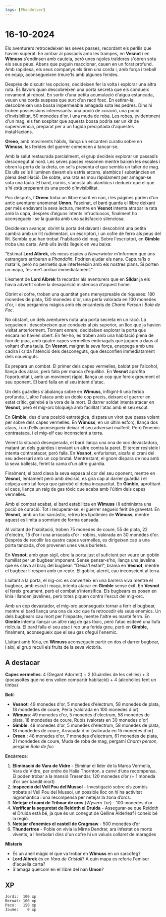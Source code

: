```yaml
---
tags: [Phandelver]
---
```


# 16-10-2024

Els aventurers retrocedeixen les seves passes, recordant els perills que havien superat. En arribar al passadís amb les trampes, en **Vesnot** i en **Wimuss** s'endinsen amb cautela, però unes rajoles traïdores s'obren sota els seus peus. Abans que puguin reaccionar, cauen en un forat profund. Amb rapidesa, els seus companys els tiren una corda i, amb força i treball en equip, aconsegueixen treure'ls amb algunes ferides.

Després de discutir les opcions, decideixen fer la volta i explorar una altra ruta. És llavors quan descobreixen una porta secreta que els condueix novament al rebost. En sortir d’una petita acumulació d'aigua estancada, veuen una corda suspesa que surt d’un racó fosc. En estirar-la, descobreixen una bossa impermeable amagada sota les pedres. Dins hi troben possessions interessants: una poció de curació, una poció d'invisibilitat, 50 monedes d'or, i una muda de roba. Les robes, evidentment d'un mag, els fan sospitar que aquesta bossa podria ser un kit de supervivència, preparat per a un fugida precipitada d'aquestes instal·lacions.

**Oreeo**, amb moviments hàbils, llança un encanteri curatiu sobre en **Wimuss**, les ferides del guerrer comencen a tancar-se.

Amb la salut restaurada parcialment, el grup decideix explorar un passadís desconegut al nord. Les seves passes ressonen mentre baixen les escales i obren la porta de la dreta, on se’ls presenta el que sembla un taller de mag. Els ulls se'ls il·luminen davant els estris arcans, alambics i substàncies en plena destil·lació. De sobte, una rata es mou ràpidament per amagar-se sota una taula. El bard, curiós, s'acosta als alambics i dedueix que el que s’hi està preparant és una poció d'invisibilitat.

Poc després, l'**Oreeo** troba un llibre escrit en nan, i les pàgines parlen d'un antic aventurer anomenat **Umon**. Fascinat, el bard guarda el llibre deixant per més endavant la seva lectura, mentre en **Vesnot** intenta atrapar la rata amb la capa, després d’alguns intents infructuosos, finalment ho aconsegueix i se la guarda amb una satisfacció silenciosa.

Decideixen avançar, obrint la porta del davant i descobrint una petita cambra amb un llit rudimentari, un escriptori, i un cofre de ferro als peus del llit. Sembla que han trobat l'habitació del mag. Sobre l'escriptori, en **Gimble** troba una carta. Amb ulls àvids llegeix en veu baixa:

"Estimat **Lord Albrek**, els meus espies a _Neverwinter_ m’informen que uns estrangers arribaran a _Phandalin_. Podrien ajudar els nans. Captura'ls o mata'ls, però no permetis que interfereixin amb els nostres plans. Si porten un mapa, fes-me'l arribar immediatament."

L’esment de **Lord Albrek** fa recordar als aventurers que en **Sildar** ja els havia advertit sobre la desaparició misteriosa d'aquest home.

Obrint el cofre, troben una quantitat gens menyspreable de riqueses: 180 monedes de plata, 130 monedes d'or, una perla valorada en 100 monedes d'or, i dos pergamins màgics amb els encanteris de _Charm Person_ i _Bola de Foc_.

No obstant, un dels aventurers nota una porta secreta en un racó. La segueixen i descobreixen que condueix al pis superior, un lloc que ja havien visitat anteriorment. Tornant enrere, decideixen explorar la porta que encara no havien obert. En fer-ho, es troben amb una habitació plena de fum de pipa, amb quatre capes vermelles embriagats que juguen a daus al voltant d'una taula. En **Vesnot**, malgrat la seva força, ensopega amb una cadira i crida l'atenció dels desconeguts, que desconfien immediatament dels nouvinguts.

Es prepara un combat. El primer dels capes vermelles, baldat per l'alcohol, llança dos atacs, però falla per manca d'equilibri. En **Vesnot** aprofita l’oportunitat i, amb un moviment ràpid, llança un cop que fereix greument el seu oponent. El bard falla en el seu intent d'atac.

Un dels guàrdies s'abalança sobre en **Wimuss**, infligint-li una ferida profunda. L'altre l'ataca amb un doble cop precís, deixant el guerrer en estat crític, gairebé a la vora de la mort. El darrer soldat intenta atacar en **Vesnot**, però el mig-orc bloqueja amb facilitat l'atac amb el seu escut.

En **Gimble**, des d'una posició estratègica, dispara un virot que passa volant per sobre dels capes vermelles. En **Wimuss**, en un últim esforç, llança dos atacs, i un d'ells aconsegueix deixar el seu adversari malferit. Però l’enemic contraataca, i el mig-elf cau inconscient a terra.

Veient la situació desesperada, el bard llança una ona de xoc devastadora, matant un dels guàrdies i enviant un altre contra la paret. El tercer resisteix i intenta contraatacar, però falla. En **Vesnot**, enfurismat, aixafa el crani del seu adversari amb un cop brutal. Mentrestant, el gnom dispara de nou amb la seva ballesta, ferint la cama d'un altre guàrdia.

Finalment, el bard clava la seva espasa al cor del seu oponent, mentre en **Vesnot**, lentament però amb decisió, es gira cap al darrer guàrdia i el colpeja amb tal força que gairebé el deixa incapacitat. En **Gimble**, aprofitant el caos, llança un raig de gas tòxic que acaba amb l'últim dels capes vermelles.

Amb el combat acabat, el bard estabilitza en **Wimuss** i li administra una poció de curació. Tot i recuperar-se, el guerrer segueix ferit de gravetat. En **Vesnot**, amb un toc sarcàstic, retreu les lipotímies de **Wimuss**, mentre aquest es limita a somriure de forma cansada.

Al voltant de l'habitació, troben 75 monedes de coure, 55 de plata, 22 d'electro, 15 d'or i una arracada d'or i robins, valorada en 30 monedes d'or. Després de recollir les quatre capes vermelles, es dirigeixen cap a una porta tancada, d'on provenen unes veus burletes.

En **Vesnot**, amb gran sigil, obre la porta just el suficient per veure un goblin humiliat per un bugbear imponent. Sense pensar-s’ho, llança una javelina que es clava al braç del bugbear. "Deixa'l estar!", brama en **Vesnot**, mentre el bugbear li respon amb un repte. El goblin, aterrit, cau inconscient al terra.

Lluitant a la porta, el nig-orc es converteix en una barrera viva mentre el bugbear, amb escut i maça, intenta atacar en **Gimble** sense èxit. En **Vesnot** el fereix greument, però el combat s’intensifica. Els bugbears es posen en línia i llancen javelines, però totes piquen contra l'escut del mig-orc.

Amb un cop devastador, el mig-orc aconsegueix tornar a ferir el bugbear, mentre el bard llança una ona de xoc que fa retrocedir els seus enemics. Un dels bugbears cau mort per l'impacte, mentre l'altre es manté ferm. En **Gimble** intenta llançar un altre raig de gas tòxic, però l’atac esdevé una llufa ridícula. El bard falla el seu atac i rep una ferida greu, però en **Gimble**, finalment, aconsegueix que el seu gas ofegui l'enemic.

Lluitant amb fúria, en **Wimuss** aconsegueix partir en dos el darrer bugbear, i així, el grup recull els fruits de la seva victòria.

## A destacar

**Capes vermelles**: 4 (Gegant Adormit) + 2 (Guàrdies de les cel·les) + 3 (pocasoltes que no ens volien compartir habitació) + 4 (alcohòlics fent un timba)

**Botí**:
- **Vesnot**: 49 monedes d'or, 5 monedes d'electrum, 58 monedes de plata, 18 mondedes de coure, Perla (valorada en 100 monedes d'or)
- **Wimuss**: 49 monedes d'or, 5 monedes d'electrum, 58 monedes de plata, 18 mondedes de coure, Rubís (valorats en 30 monedes d'or)
- **Gimble**: 49 monedes d'or, 5 monedes d'electrum, 58 monedes de plata, 18 mondedes de coure, Arracada d'or (valorada en 15 monedes d'or)
- **Oreeo** : 48 monedes d'or, 7 monedes d'electrum, 61 monedes de plata, 21 mondedes de coure, Muda de roba de mag, pergamí _Charm person_, pergamí _Bola de foc_

**Encàrrecs**:

1. **Eliminació de Vara de Vidre** \- Eliminar el líder de la Marca Vermella, Vara de Vidre, per ordre de Halia Thornton, a canvi d’una recompensa. El poden trobar a la mansió Tresendar. 120 monedes d’or (+ 1 moneda d’or per bandit mort)  
2. **Inspecció del Vell Pou del Mussol** \- Investigació sobre els zombis trobats al Vell Pou del Mussol, un possible lloc on hi ha activitat nigromàntica i una recompensa per netejar la zona d’orcs.  
3. **Netejar el camí de Triboar de orcs** (*Wyvern Tor*) \- 100 monedes d’or  
4. **Verificar la seguretat de Reidoth el Druida** \- Assegurar-se que Reidoth el Druida està bé, ja que és un conegut de Qelline Alderleaf i coneix bé la regió.  
5. **Netejar d’enemics el castell de Cragmaw** \- 500 monedes d’or
6. **Thundertree** \- Poble on vivia la Mirna Dendrar, ara infestat de morts vivents, a l'herbolari dins d'un cofre hi un valuós collaret de maragdes

**Misteris**

- És un anell màgic el que va trobar en **Wimuss** en un sarcòfeg?
- **Lord Albrek** és en *Vara de Cristall*? A quin mapa es referia l'emisor d'aquella carta?
- S'amaga quelcom en el llibre del nan **Umon**?

## XP

```
Jordi:  100 xp
Bernat: 100 xp
Paco:   150 xp
Jaume:    0 xp
```

